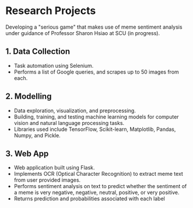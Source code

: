 # Research Projects

Developing a "serious game" that makes use of meme sentiment analysis under guidance of Professor Sharon Hsiao at SCU (in progress). 

## 1. Data Collection
- Task automation using Selenium.
- Performs a list of Google queries, and scrapes up to 50 images from each.

## 2. Modelling 
- Data exploration, visualization, and preprocessing.
- Building, training, and testing machine learning models for computer vision and natural language processing tasks.
- Libraries used include TensorFlow, Scikit-learn, Matplotlib, Pandas, Numpy, and Pickle.

## 3. Web App
- Web application built using Flask. 
- Implements OCR (Optical Character Recognition) to extract meme text from user provided images.
- Performs sentiment analysis on text to predict whether the sentiment of a meme is very negative, negative, neutral, positive, or very positive.
- Returns prediction and probabilities associated with each label


